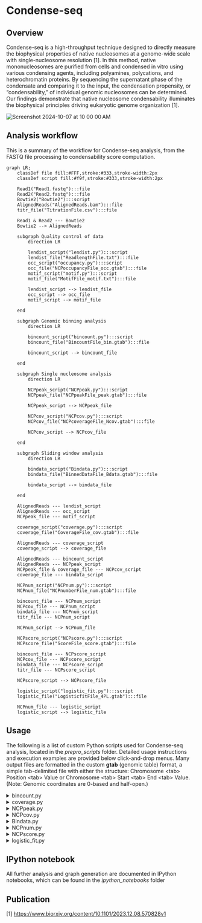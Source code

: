 # Condense-seq

## Overview

Condense-seq is a high-throughput technique designed to directly measure the biophysical properties of native nucleosomes at a genome-wide scale with single-nucleosome resolution [1]. In this method, native mononucleosomes are purified from cells and condensed in vitro using various condensing agents, including polyamines, polycations, and heterochromatin proteins. By sequencing the supernatant phase of the condensate and comparing it to the input, the condensation propensity, or “condensability,” of individual genomic nucleosomes can be determined. Our findings demonstrate that native nucleosome condensability illuminates the biophysical principles driving eukaryotic genome organization [1].

![Screenshot 2024-10-07 at 10 00 00 AM](https://github.com/user-attachments/assets/997795d9-6beb-4380-a118-38e8be7e7bb8)


## Analysis workflow
This is a summary of the workflow for Condense-seq analysis, from the FASTQ file processing to condensability score computation.

```mermaid
graph LR;
    classDef file fill:#FFF,stroke:#333,stroke-width:2px
    classDef script fill:#f9f,stroke:#333,stroke-width:2px

    Read1("Read1.fastq"):::file
    Read2("Read2.fastq"):::file
    Bowtie2("Bowtie2"):::script
    AlignedReads("AlignedReads.bam"):::file
    titr_file("TitrationFile.csv"):::file

    Read1 & Read2 --- Bowtie2
    Bowtie2 --> AlignedReads

    subgraph Quality control of data
        direction LR

        lendist_script("lendist.py"):::script
        lendist_file("ReadlengthFile.txt"):::file
        occ_script("occupancy.py"):::script
        occ_file("NCPoccupancyFile_occ.gtab"):::file
        motif_script("motif.py"):::script
        motif_file("MotifFile_motif.txt"):::file

        lendist_script --> lendist_file
        occ_script --> occ_file
        motif_script --> motif_file
    
    end

    subgraph Genomic binning analysis
        direction LR

        bincount_script("bincount.py"):::script
        bincount_file("BincountFile_bin.gtab"):::file

        bincount_script --> bincount_file

    end

    subgraph Single nucleosome analysis
        direction LR

        NCPpeak_script("NCPpeak.py"):::script    
        NCPpeak_file("NCPpeakFile_peak.gtab"):::file

        NCPpeak_script --> NCPpeak_file

        NCPcov_script("NCPcov.py"):::script
        NCPcov_file("NCPcoverageFile_Ncov.gtab"):::file
        
        NCPcov_script --> NCPcov_file

    end

    subgraph Sliding window analysis
        direction LR

        bindata_script("Bindata.py"):::script
        bindata_file("BinnedDataFile_Bdata.gtab"):::file

        bindata_script --> bindata_file

    end

    AlignedReads --- lendist_script
    AlignedReads --- occ_script
    NCPpeak_file --- motif_script

    coverage_script("coverage.py"):::script
    coverage_file("CoverageFile_cov.gtab"):::file

    AlignedReads --- coverage_script
    coverage_script --> coverage_file

    AlignedReads --- bincount_script
    AlignedReads --- NCPpeak_script
    NCPpeak_file & coverage_file --- NCPcov_script
    coverage_file --- bindata_script

    NCPnum_script("NCPnum.py"):::script
    NCPnum_file("NCPnumberFile_num.gtab"):::file

    bincount_file --- NCPnum_script    
    NCPcov_file --- NCPnum_script
    bindata_file --- NCPnum_script
    titr_file --- NCPnum_script

    NCPnum_script --> NCPnum_file

    NCPscore_script("NCPscore.py"):::script
    NCPscore_file("ScoreFile_score.gtab"):::file

    bincount_file --- NCPscore_script
    NCPcov_file --- NCPscore_script
    bindata_file --- NCPscore_script
    titr_file --- NCPscore_script
    
    NCPscore_script --> NCPscore_file

    logistic_script("logistic_fit.py"):::script
    logistic_file("LogisticfitFile_4PL.gtab"):::file

    NCPnum_file --- logistic_script
    logistic_script --> logistic_file

```

## Usage
The following is a list of custom Python scripts used for Condense-seq analysis, located in the *prepro_scripts* folder. Detailed usage instructions and execution examples are provided below click-and-drop menus. Many output files are formatted in the custom **gtab** (genomic table) format, a simple tab-delimited file with either the structure: Chromosome \<tab> Position \<tab> Value or Chromosome \<tab> Start \<tab> End \<tab> Value. (Note: Genomic coordinates are 0-based and half-open.)

<details>
<summary> bincount.py </summary>

Binning reference genome and get aligned read counts for each bin

  ```
  python bincount.py AlignedReads.bam -x ref_genome -w bin_size -o out_fname
  ```

</details>


<details>
<summary> coverage.py </summary>

Reading SAM/BAM files to get read coverage along reference genome.

  ```
  python coverage.py AlignedReads.bam -x ref_genome --chr chromosome -o out_fname --skip
  ```

</details>


<details>
<summary> NCPpeak.py </summary>

Peak calling for each nucleosome positions

  ```
  python NCPpeak.py AlignedReads.bam -x ref_genome --chr chromosome -o out_fname --skip
  ```

</details>


<details>
<summary> NCPcov.py </summary>

Compute coverage area under each nucleosome peaks

  ```
  python NCPcov.py NCPpeakFile_peak.gtab CoverageFile_cov.gtab --chr chromosome -o out_fname
  ```

</details>


<details>
<summary> Bindata.py </summary>

Compute coverage area for each sliding window along genome

  ```
  python Bindata.py CoverageFile_cov.gtab -x ref_genome --Bsize bin_size --Bstep Bin_step --chr chromosome -o out_fname
  ```

</details>


<details>
<summary> NCPnum.py </summary>

Using reads coverage/counts and titration file, estimate molecular number of nucleosomes for each bin or peak

  ```
  python NCPnum.py BincountFile_bin.gtab | NCPcoverageFile_Ncov.gtab | BinnedDataFile_Bdata.gtab -t TitrationFile.csv --tnum TitrationNumber --chr chromosome -o out_fname
  ```

</details>


<details>
<summary> NCPscore.py </summary>

Compute the condensability score, which is a negative log of molecular number ratio over input, for each genomic bin or peaks

  ```
  python NCPscore.py BincountFile_bin.gtab | NCPcoverageFile_Ncov.gtab | BinnedDataFile_Bdata.gtab -t TitrationFile.csv --tnum TitrationNumber --chr chromosome -o out_fname
  ```

</details>


<details>
<summary> logistic_fit.py </summary>

Fit the logistic curves to molecular number changes over titrations for each genomic bins

  ```
  python logistic_fit.py NCPnumFile_num.gtab -t TitrationFile.csv --tnum TitrationNumber -m FittingModel -o out_fname
  ```

</details>

## IPython notebook
All further analysis and graph generation are documented in IPython notebooks, which can be found in the *ipython_notebooks* folder

## Publication

[1] https://www.biorxiv.org/content/10.1101/2023.12.08.570828v1
